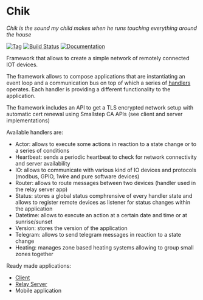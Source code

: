# Chik

_Chik is the sound my child makes when he runs touching everything around the house_

[![Tag](https://img.shields.io/github/tag/gochik/chik.svg)](https://github.com/gochik/chik/tags)
[![Build Status](https://travis-ci.org/GoChik/chik.svg?branch=master)](https://travis-ci.org/GoChik/chik)
[![Documentation](https://godoc.org/github.com/gochik/chik?status.svg)](https://godoc.org/github.com/gochik/chik)

Framework that allows to create a simple network of remotely connected IOT devices.

The framework allows to compose applications that are instantiating an event loop and a communication bus on top of which a series of [handlers](https://github.com/GoChik/chik/tree/master/handlers) operates. Each handler is providing a different functionality to the application.

The framework includes an API to get a TLS encrypted network setup with automatic cert renewal using Smallstep CA APIs (see client and server implementations)

Available handlers are:
 - Actor: allows to execute some actions in reaction to a state change or to a series of conditions
 - Heartbeat: sends a periodic heartbeat to check for network connectivity and server availability
 - IO: allows to communicate with various kind of IO devices and protocols (modbus, GPIO, 1wire and pure software devices)
 - Router: allows to route messages between two devices (handler used in the relay server app)
 - Status: stores a global status comphrensive of every handler state and allows to register remote devices as listener for status changes within the application
 - Datetime: allows to execute an action at a certain date and time or at sunrise/sunset
 - Version: stores the version of the application
 - Telegram: allows to send telegram messages in reaction to a state change
 - Heating: manages zone based heating systems allowing to group small zones together

Ready made applications:
 - [Client](https://github.com/GoChik/client)
 - [Relay Server](https://github.com/GoChik/server)
 - Mobile application
